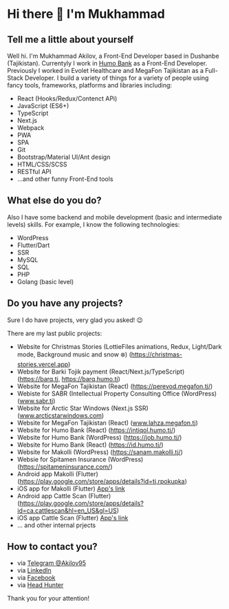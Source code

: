 # Hi there 👋 I'm Mukhammad

## Tell me a little about yourself

Well hi. I'm Mukhammad Akilov, a Front-End Developer based in Dushanbe (Tajikistan). Currentyly I work in [Humo Bank](https://humo.tj/) as a Front-End Developer. Previously I worked in Evolet Healthcare and MegaFon Tajikistan as a Full-Stack Developer. I build a variety of things for a variety of people using fancy tools, frameworks, platforms and libraries including:

 - React (Hooks/Redux/Contenct APi)
 - JavaScript (ES6+)
 - TypeScript
 - Next.js
 - Webpack
 - PWA
 - SPA
 - Git
 - Bootstrap/Material UI/Ant design
 - HTML/CSS/SCSS
 - RESTful API
 - ...and other funny Front-End tools
 
## What else do you do?
Also I have some backend and mobile development (basic and intermediate levels) skills. For example, I know the following technologies:
 - WordPress
 - Flutter/Dart
 - SSR
 - MySQL
 - SQL
 - PHP 
 - Golang (basic level)
 
## Do you have any projects?

Sure I do have projects, very glad you asked! 😉

There are my last public projects:
- Website for Christmas Stories (LottieFiles animations, Redux, Light/Dark mode, Background music and snow ❄️) (https://christmas-stories.vercel.app) 
- Website for Barki Tojik payment (React/Next.js/TypeScript) (https://barq.tj, https://barq.humo.tj)
- Website for MegaFon Tajikistan (React) (https://perevod.megafon.tj/)
- Webiste for SABR (Intellectual Property Consulting Office (WordPress) (www.sabr.tj)
- Website for Arctic Star Windows (Next.js SSR) (www.arcticstarwindows.com)
- Website for MegaFon Tajikistan (React) (www.lahza.megafon.tj)
- Website for Humo Bank (React) (https://intiqol.humo.tj/)
- Website for Humo Bank (WordPress) (https://job.humo.tj/)
- Website for Humo Bank (React) (https://id.humo.tj/)
- Website for Makolli (WordPress) (https://sanam.makolli.tj/)
- Websie for Spitamen Insurance (WordPress) (https://spitameninsurance.com/)
- Android app Makolli (Flutter) (https://play.google.com/store/apps/details?id=tj.rpokupka)
- iOS app for Makolli (Flutter) [App's link](https://apps.apple.com/ca/app/%D1%80%D0%B0%D0%B7%D1%83%D0%BC%D0%BD%D0%B0%D1%8F-%D0%BF%D0%BE%D0%BA%D1%83%D0%BF%D0%BA%D0%B0/id1526797310)
- Android app Cattle Scan (Flutter) (https://play.google.com/store/apps/details?id=ca.cattlescan&hl=en_US&gl=US)
- iOS app Cattle Scan (Flutter) [App's link](https://apps.apple.com/by/app/cattle-scan/id1562113240#?platform=iphone)
- ... and other internal prjects
## How to contact you?
- via [Telegram @Akilov95](https://t.me/Akilov95)
- via [LinkedIn](https://www.linkedin.com/in/mukhammad-akilov-6604a0159/)
- via [Facebook](https://facebook.com/mukhammad.akilov.95)
- via [Head Hunter](https://hh.ru/resume/37a6c65aff05af36d80039ed1f4f51386b464d)

Thank you for your attention!
